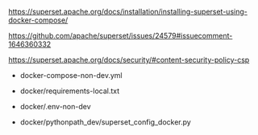 https://superset.apache.org/docs/installation/installing-superset-using-docker-compose/

https://github.com/apache/superset/issues/24579#issuecomment-1646360332

https://superset.apache.org/docs/security/#content-security-policy-csp


- docker-compose-non-dev.yml

- docker/requirements-local.txt

- docker/.env-non-dev

- docker/pythonpath_dev/superset_config_docker.py